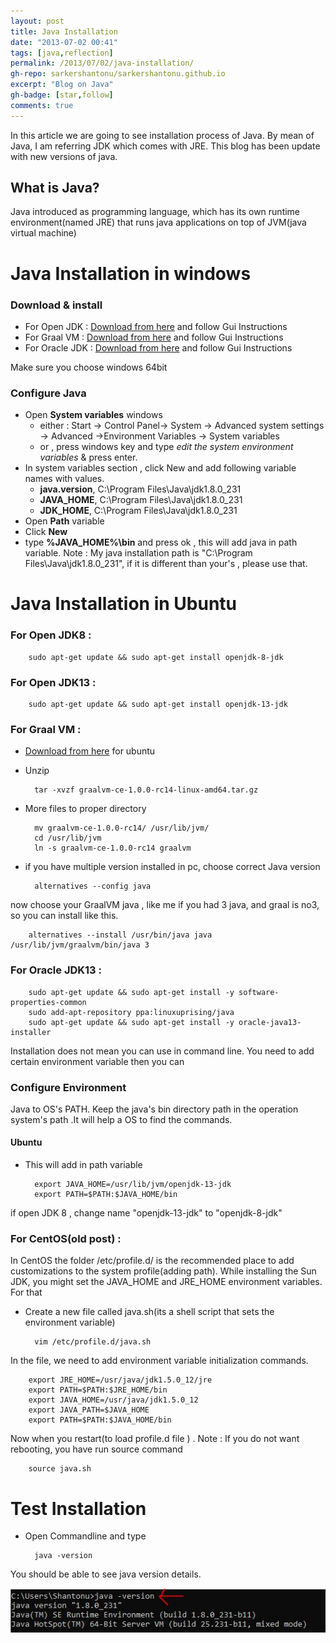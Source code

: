 ```yaml
---
layout: post
title: Java Installation
date: "2013-07-02 00:41"
tags: [java,reflection]
permalink: /2013/07/02/java-installation/
gh-repo: sarkershantonu/sarkershantonu.github.io
excerpt: "Blog on Java"
gh-badge: [star,follow]
comments: true
---
```

In this article we are going to see installation process of Java. By mean of Java, I am referring JDK which comes with JRE. This blog has been update with new versions of java. 

## What is Java? 
Java introduced as programming language, which has its own runtime environment(named JRE) that runs java applications on top of JVM(java virtual machine)

# Java Installation in windows

### Download & install 
- For Open JDK : [Download from here](https://openjdk.java.net/) and follow Gui Instructions
- For Graal VM : [Download from here](https://github.com/graalvm/graalvm-ce-builds/releases/) and follow Gui Instructions
- For Oracle JDK : [Download from here](https://www.oracle.com/java/technologies/javase/javase-jdk8-downloads.html) and follow Gui Instructions

Make sure you choose windows 64bit

### Configure Java
- Open **System variables** windows
    - either : Start -> Control Panel-> System -> Advanced system settings -> Advanced ->Environment Variables -> System variables 
    - or , press windows key and type *edit the system environment variables* & press enter. 
- In system variables section , click New and add following variable names with values.
    - **java.version**, C:\Program Files\Java\jdk1.8.0_231
    - **JAVA_HOME**, C:\Program Files\Java\jdk1.8.0_231
    - **JDK_HOME**, C:\Program Files\Java\jdk1.8.0_231
- Open **Path** variable
- Click **New**
- type **%JAVA_HOME%\bin** and press ok  , this will add java in path variable. 
Note : My java installation path is "C:\Program Files\Java\jdk1.8.0_231", if it is different than your's , please use that. 

# Java Installation in Ubuntu

### For Open JDK8 : 
        
        sudo apt-get update && sudo apt-get install openjdk-8-jdk
### For Open JDK13 : 
      
        sudo apt-get update && sudo apt-get install openjdk-13-jdk

### For Graal VM : 
- [Download from here](https://github.com/graalvm/graalvm-ce-builds/releases/) for ubuntu
- Unzip 

        tar -xvzf graalvm-ce-1.0.0-rc14-linux-amd64.tar.gz
- More files to proper directory 

        mv graalvm-ce-1.0.0-rc14/ /usr/lib/jvm/
        cd /usr/lib/jvm
        ln -s graalvm-ce-1.0.0-rc14 graalvm

- if you have multiple version installed in pc, choose correct Java version 

        alternatives --config java

now choose your GraalVM java , like me if you had 3 java, and graal is no3, so you can install like this.        

        alternatives --install /usr/bin/java java /usr/lib/jvm/graalvm/bin/java 3
###  For Oracle JDK13 : 

        sudo apt-get update && sudo apt-get install -y software-properties-common
        sudo add-apt-repository ppa:linuxuprising/java
        sudo apt-get update && sudo apt-get install -y oracle-java13-installer

Installation does not mean you can use in command line. You need to add certain environment variable then you can 

### Configure Environment
Java to OS's PATH. Keep the java's bin directory path in the operation system's path .It will help a OS to find the commands.

#### Ubuntu 
- This will add in path variable 

        export JAVA_HOME=/usr/lib/jvm/openjdk-13-jdk
        export PATH=$PATH:$JAVA_HOME/bin
        
if open JDK 8 , change name "openjdk-13-jdk" to "openjdk-8-jdk"

### For CentOS(old post) :  
In CentOS the folder /etc/profile.d/ is the recommended place to add customizations to the system profile(adding path). While installing the Sun JDK, you might set the JAVA_HOME and JRE_HOME environment variables. For that
- Create a new file called java.sh(its a shell script that sets the environment variable)

        vim /etc/profile.d/java.sh

In the file, we need to add environment variable initialization commands.  

        export JRE_HOME=/usr/java/jdk1.5.0_12/jre
        export PATH=$PATH:$JRE_HOME/bin
        export JAVA_HOME=/usr/java/jdk1.5.0_12
        export JAVA_PATH=$JAVA_HOME
        export PATH=$PATH:$JAVA_HOME/bin

Now when you restart(to load profile.d file ) . 
Note : If you do not want rebooting, you have run source command

        source java.sh

# Test Installation 
- Open Commandline and type 

        java -version 
        
You should be able to see java version details. 

![java-installation](/images/java/java-installations.JPG)        